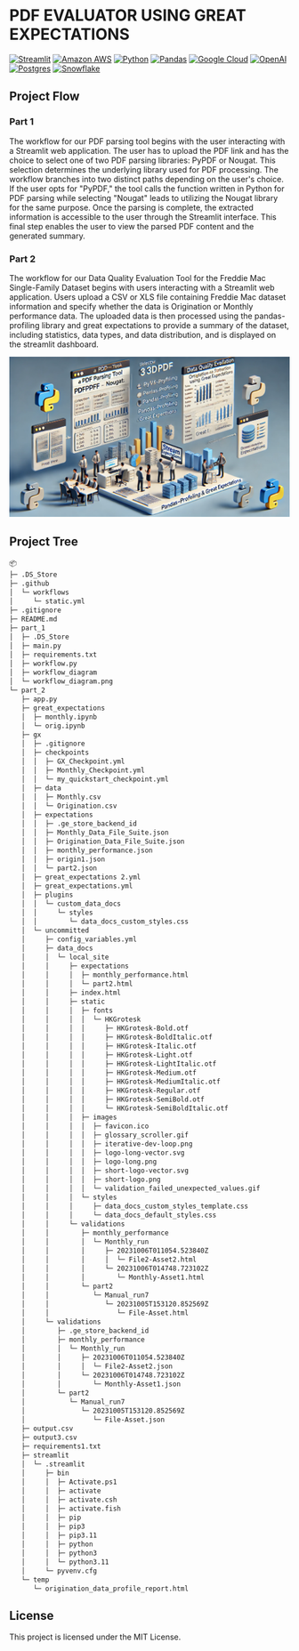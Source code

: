 # PDF EVALUATOR USING GREAT EXPECTATIONS

[![Streamlit](https://img.shields.io/badge/Streamlit-FF4B4B?style=for-the-badge&logo=Streamlit&logoColor=white)](https://streamlit.io/)
[![Amazon AWS](https://img.shields.io/badge/Amazon_AWS-FF9900?style=for-the-badge&logo=amazonaws&logoColor=white)](https://aws.amazon.com/)
[![Python](https://img.shields.io/badge/Python-FFD43B?style=for-the-badge&logo=python&logoColor=blue)](https://www.python.org/)
[![Pandas](https://img.shields.io/badge/Pandas-2C2D72?style=for-the-badge&logo=pandas&logoColor=white)](https://pandas.pydata.org/)
[![Google Cloud](https://img.shields.io/badge/Google_Cloud-%234285F4.svg?style=for-the-badge&logo=google-cloud&logoColor=white)](https://cloud.google.com)
[![OpenAI](https://img.shields.io/badge/OpenAI-%23412991?style=for-the-badge&logo=OpenAI&logoColor=%23412991&color=red)](https://platform.openai.com/docs/api-reference/introduction)
[![Postgres](https://img.shields.io/badge/Postgres-%234169E1?style=for-the-badge&logo=PostgreSQL&logoColor=%234169E1&color=black)](https://www.postgresql.org)
[![Snowflake](https://img.shields.io/badge/snowflake-%234285F4?style=for-the-badge&logo=snowflake&link=https%3A%2F%2Fwww.snowflake.com%2Fen%2F%3F_ga%3D2.41504805.669293969.1706151075-1146686108.1701841103%26_gac%3D1.160808527.1706151104.Cj0KCQiAh8OtBhCQARIsAIkWb68j5NxT6lqmHVbaGdzQYNSz7U0cfRCs-STjxZtgPcZEV-2Vs2-j8HMaAqPsEALw_wcB&logoColor=white)
](https://www.snowflake.com/en/?_ga=2.41504805.669293969.1706151075-1146686108.1701841103&_gac=1.160808527.1706151104.Cj0KCQiAh8OtBhCQARIsAIkWb68j5NxT6lqmHVbaGdzQYNSz7U0cfRCs-STjxZtgPcZEV-2Vs2-j8HMaAqPsEALw_wcB)

## Project Flow 

### Part 1 
The workflow for our PDF parsing tool begins with the user interacting with a Streamlit web application. The user has to upload the PDF link and has the choice to select one of two PDF parsing libraries: PyPDF or Nougat. This selection determines the underlying library used for PDF processing. The workflow branches into two distinct paths depending on the user's choice. If the user opts for "PyPDF," the tool calls the function written in Python for PDF parsing while selecting "Nougat" leads to utilizing the Nougat library for the same purpose. Once the parsing is complete, the extracted information is accessible to the user through the Streamlit interface. This final step enables the user to view the parsed PDF content and the generated summary.

### Part 2
The workflow for our Data Quality Evaluation Tool for the Freddie Mac Single-Family Dataset begins with users interacting with a Streamlit web application. Users upload a CSV or XLS file containing Freddie Mac dataset information and specify whether the data is Origination or Monthly performance data. The uploaded data is then processed using the pandas-profiling library and great expectations to provide a summary of the dataset, including statistics, data types, and data distribution, and is displayed on the streamlit dashboard.


![Logo](Logo.png)

## Project Tree 
```
📦 
├─ .DS_Store
├─ .github
│  └─ workflows
│     └─ static.yml
├─ .gitignore
├─ README.md
├─ part_1
│  ├─ .DS_Store
│  ├─ main.py
│  ├─ requirements.txt
│  ├─ workflow.py
│  ├─ workflow_diagram
│  └─ workflow_diagram.png
└─ part_2
   ├─ app.py
   ├─ great_expectations
   │  ├─ monthly.ipynb
   │  └─ orig.ipynb
   ├─ gx
   │  ├─ .gitignore
   │  ├─ checkpoints
   │  │  ├─ GX_Checkpoint.yml
   │  │  ├─ Monthly_Checkpoint.yml
   │  │  └─ my_quickstart_checkpoint.yml
   │  ├─ data
   │  │  ├─ Monthly.csv
   │  │  └─ Origination.csv
   │  ├─ expectations
   │  │  ├─ .ge_store_backend_id
   │  │  ├─ Monthly_Data_File_Suite.json
   │  │  ├─ Origination_Data_File_Suite.json
   │  │  ├─ monthly_performance.json
   │  │  ├─ origin1.json
   │  │  └─ part2.json
   │  ├─ great_expectations 2.yml
   │  ├─ great_expectations.yml
   │  ├─ plugins
   │  │  └─ custom_data_docs
   │  │     └─ styles
   │  │        └─ data_docs_custom_styles.css
   │  └─ uncommitted
   │     ├─ config_variables.yml
   │     ├─ data_docs
   │     │  └─ local_site
   │     │     ├─ expectations
   │     │     │  ├─ monthly_performance.html
   │     │     │  └─ part2.html
   │     │     ├─ index.html
   │     │     ├─ static
   │     │     │  ├─ fonts
   │     │     │  │  └─ HKGrotesk
   │     │     │  │     ├─ HKGrotesk-Bold.otf
   │     │     │  │     ├─ HKGrotesk-BoldItalic.otf
   │     │     │  │     ├─ HKGrotesk-Italic.otf
   │     │     │  │     ├─ HKGrotesk-Light.otf
   │     │     │  │     ├─ HKGrotesk-LightItalic.otf
   │     │     │  │     ├─ HKGrotesk-Medium.otf
   │     │     │  │     ├─ HKGrotesk-MediumItalic.otf
   │     │     │  │     ├─ HKGrotesk-Regular.otf
   │     │     │  │     ├─ HKGrotesk-SemiBold.otf
   │     │     │  │     └─ HKGrotesk-SemiBoldItalic.otf
   │     │     │  ├─ images
   │     │     │  │  ├─ favicon.ico
   │     │     │  │  ├─ glossary_scroller.gif
   │     │     │  │  ├─ iterative-dev-loop.png
   │     │     │  │  ├─ logo-long-vector.svg
   │     │     │  │  ├─ logo-long.png
   │     │     │  │  ├─ short-logo-vector.svg
   │     │     │  │  ├─ short-logo.png
   │     │     │  │  └─ validation_failed_unexpected_values.gif
   │     │     │  └─ styles
   │     │     │     ├─ data_docs_custom_styles_template.css
   │     │     │     └─ data_docs_default_styles.css
   │     │     └─ validations
   │     │        ├─ monthly_performance
   │     │        │  └─ Monthly_run
   │     │        │     ├─ 20231006T011054.523840Z
   │     │        │     │  └─ File2-Asset2.html
   │     │        │     └─ 20231006T014748.723102Z
   │     │        │        └─ Monthly-Asset1.html
   │     │        └─ part2
   │     │           └─ Manual_run7
   │     │              └─ 20231005T153120.852569Z
   │     │                 └─ File-Asset.html
   │     └─ validations
   │        ├─ .ge_store_backend_id
   │        ├─ monthly_performance
   │        │  └─ Monthly_run
   │        │     ├─ 20231006T011054.523840Z
   │        │     │  └─ File2-Asset2.json
   │        │     └─ 20231006T014748.723102Z
   │        │        └─ Monthly-Asset1.json
   │        └─ part2
   │           └─ Manual_run7
   │              └─ 20231005T153120.852569Z
   │                 └─ File-Asset.json
   ├─ output.csv
   ├─ output3.csv
   ├─ requirements1.txt
   ├─ streamlit
   │  └─ .streamlit
   │     ├─ bin
   │     │  ├─ Activate.ps1
   │     │  ├─ activate
   │     │  ├─ activate.csh
   │     │  ├─ activate.fish
   │     │  ├─ pip
   │     │  ├─ pip3
   │     │  ├─ pip3.11
   │     │  ├─ python
   │     │  ├─ python3
   │     │  └─ python3.11
   │     └─ pyvenv.cfg
   └─ temp
      └─ origination_data_profile_report.html
```

## License

This project is licensed under the MIT License.
